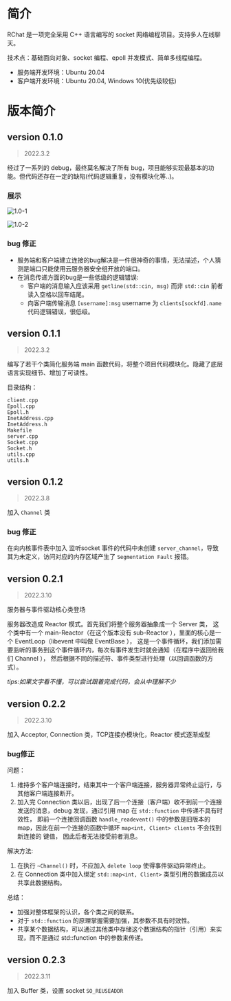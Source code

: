 # 简介
RChat 是一项完全采用 C++ 语言编写的 socket 网络编程项目。支持多人在线聊天。

技术点：基础面向对象、socket 编程、epoll 并发模式、简单多线程编程。

- 服务端开发环境：Ubuntu 20.04 
- 客户端开发环境：Ubuntu 20.04, Windows 10(优先级较低)

# 版本简介
## version 0.1.0
> 2022.3.2

经过了一系列的 debug，最终莫名解决了所有 bug，项目能够实现最基本的功能。但代码还存在一定的缺陷(代码逻辑重复，没有模块化等..)。
### 展示
![1.0-1](https://img2023.cnblogs.com/blog/2500770/202303/2500770-20230302142928485-387769446.png)

![1.0-2](https://img2023.cnblogs.com/blog/2500770/202303/2500770-20230302142936586-1988041157.png)

### bug 修正
- 服务端和客户端建立连接的bug解决是一件很神奇的事情，无法描述，个人猜测是端口只能使用云服务器安全组开放的端口。
- 在消息传递方面的bug是一些低级的逻辑错误:
    - 客户端的消息输入应该采用 `getline(std::cin, msg)` 而非 `std::cin` 前者读入空格以回车结尾。
    - 向客户端传输消息 `[username]:msg` username 为 `clients[sockfd].name` 代码逻辑错误，很低级。

## version 0.1.1
> 2022.3.2

编写了若干个类简化服务端 main 函数代码，将整个项目代码模块化。隐藏了底层语言实现细节、增加了可读性。

目录结构：
```
client.cpp
Epoll.cpp
Epoll.h
InetAddress.cpp
InetAddress.h
Makefile
server.cpp
Socket.cpp
Socket.h
utils.cpp
utils.h
```

## version 0.1.2
> 2022.3.8

加入 `Channel` 类

### bug 修正
在向内核事件表中加入 监听socket 事件的代码中未创建 `server_channel`，导致其为未定义，访问对应的内存区域产生了 `Segmentation Fault` 报错。

## version 0.2.1
> 2022.3.10

服务器与事件驱动核心类登场

服务器改造成 Reactor 模式。首先我们将整个服务器抽象成一个 Server 类，
这个类中有一个 main-Reactor（在这个版本没有 sub-Reactor ），里面的核心是一个 EventLoop（libevent 中叫做 EventBase ），
这是一个事件循环，我们添加需要监听的事务到这个事件循环内，每次有事件发生时就会通知（在程序中返回给我们 Channel ），
然后根据不同的描述符、事件类型进行处理（以回调函数的方式）。

*tips:如果文字看不懂，可以尝试跟着完成代码，会从中理解不少*

## version 0.2.2 
> 2022.3.10

加入 Acceptor, Connection 类，TCP连接亦模块化，Reactor 模式逐渐成型

### bug修正
问题：
1. 维持多个客户端连接时，结束其中一个客户端连接，服务器异常终止运行，与其他客户端连接断开。
2. 加入完 Connection 类以后，出现了后一个连接（客户端）收不到前一个连接发送的消息，debug 发现，通过引用 map 在 `std::function` 中传递不具有时效性，
即前一个连接回调函数 `handle_readevent()` 中的参数是旧版本的 map，因此在前一个连接的函数中循环 `map<int, Client> clients` 不会找到新连接的 键值，
因此后者无法接受前者消息。

解决方法:
1. 在执行 `~Channel()` 时，不应加入 `delete loop` 使得事件驱动异常终止。
2. 在 Connection 类中加入绑定 `std::map<int, Client>` 类型引用的数据成员以共享此数据结构。

总结：
- 加强对整体框架的认识，各个类之间的联系。
- 对于 `std::function` 的原理掌握需要加强，其参数不具有时效性。
- 共享某个数据结构，可以通过其他类中存储这个数据结构的指针（引用）来实现，而不是通过 std::function 中的参数来传递。


## version 0.2.3 
> 2022.3.11

加入 Buffer 类，设置 socket `SO_REUSEADDR`











